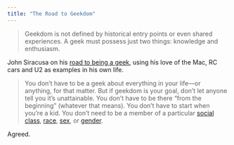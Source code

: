 ```yaml
---
title: "The Road to Geekdom"
---
```

<blockquote><p>
  Geekdom is not defined by historical entry points or even shared experiences. A geek must possess just two things: knowledge and enthusiasm.
</p></blockquote>
<p>John Siracusa on his <a href="https://hypercritical.co/2014/01/14/the-road-to-geekdom">road to being a geek</a>, using his love of the Mac, RC cars and U2 as examples in his own life.</p>
<blockquote><p>
  You don’t have to be a geek about everything in your life—or anything, for that matter. But if geekdom is your goal, don’t let anyone tell you it’s unattainable. You don’t have to be there “from the beginning” (whatever that means). You don’t have to start when you’re a kid. You don’t need to be a member of a particular <a href="https://eviltrout.com/2012/12/30/programming-since-i-was-seven.html">social class</a>, <a href="https://pgbovine.net/tech-privilege.htm">race</a>, <a href="https://en.wikipedia.org/wiki/Sex_and_gender_distinction">sex</a>, or <a href="https://whatever.scalzi.com/2012/07/26/who-gets-to-be-a-geek-anyone-who-wants-to-be/">gender</a>.
</p></blockquote>
<p>Agreed.</p>
